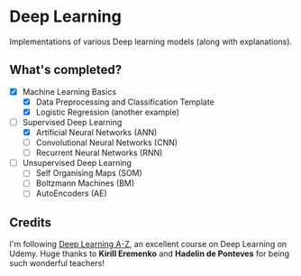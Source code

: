 # Deep Learning

Implementations of various Deep learning models (along with explanations).

## What's completed?

- [x] Machine Learning Basics
    - [x] Data Preprocessing and Classification Template
    - [x] Logistic Regression (another example)
- [ ] Supervised Deep Learning
  - [x] Artificial Neural Networks (ANN)
  - [ ] Convolutional Neural Networks (CNN)
  - [ ] Recurrent Neural Networks (RNN)
- [ ] Unsupervised Deep Learning
  - [ ] Self Organising Maps (SOM)
  - [ ] Boltzmann Machines (BM)
  - [ ] AutoEncoders (AE)

## Credits

I'm following [Deep Learning A-Z](https://www.udemy.com/deeplearning/learn/v4/overview), an excellent course on Deep Learning on Udemy. Huge thanks to **Kirill Eremenko** and **Hadelin de Ponteves** for being such wonderful teachers!
